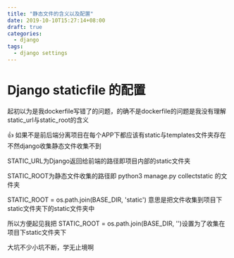 ```yaml
---
title: "静态文件的含义以及配置"
date: 2019-10-10T15:27:14+08:00
draft: true
categories:
  - django
tags:
  - django settings
---
```

<!--more-->
# Django staticfile 的配置

起初以为是我dockerfile写错了的问题，的确不是dockerfile的问题是我没有理解static_url与static_root的含义

👍 如果不是前后端分离项目在每个APP下都应该有static与templates文件夹存在不然django收集静态文件收集不到

STATIC_URL为Django返回给前端的路径即项目内部的static文件夹

STATIC_ROOT为静态文件收集的路径即 python3 manage.py collectstatic 的文件夹

STATIC_ROOT = os.path.join(BASE_DIR, 'static') 意思是把文件收集到项目下static文件夹下的static文件夹中

所以方便起见我把 STATIC_ROOT = os.path.join(BASE_DIR, '')设置为了收集在项目下static文件夹下

大坑不少小坑不断，学无止境啊